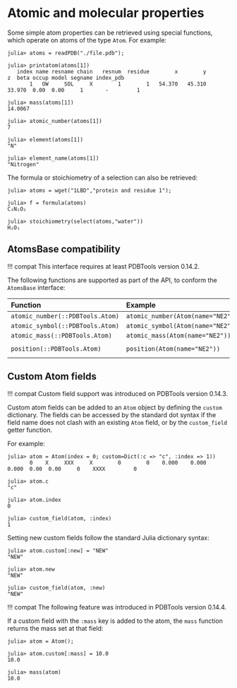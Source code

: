# Atomic and molecular properties

Some simple atom properties can be retrieved using special functions, which
operate on atoms of the type `Atom`. For example:

```julia-repl
julia> atoms = readPDB("./file.pdb");

julia> printatom(atoms[1])
   index name resname chain   resnum  residue        x        y        z  beta occup model segname index_pdb
       1   OW     SOL     X        1        1   54.370   45.310   33.970  0.00  0.00     1       -         1

julia> mass(atoms[1])
14.0067

julia> atomic_number(atoms[1])
7

julia> element(atoms[1])
"N"

julia> element_name(atoms[1])
"Nitrogen"
```

The formula or stoichiometry of a selection can also be retrieved:

```julia-repl
julia> atoms = wget("1LBD","protein and residue 1");

julia> f = formula(atoms)
C₃N₁O₂

julia> stoichiometry(select(atoms,"water"))
H₂O₁

```

## AtomsBase compatibility

!!! compat
    This interface requires at least PDBTools version 0.14.2.

The following functions are supported as part of the API, to conform the `AtomsBase` interface:

| Function   |  Example              |  Output |
|:-----------|:----------------------|:-------:|
|`atomic_number(::PDBTools.Atom)` | `atomic_number(Atom(name="NE2"))` |  `7` |
|`atomic_symbol(::PDBTools.Atom)` |  `atomic_symbol(Atom(name="NE2"))` |  `:N` |
|`atomic_mass(::PDBTools.Atom)`   |  `atomic_mass(Atom(name="NE2"))` |  `14.0067` |
|`position(::PDBTools.Atom)`      |  `position(Atom(name="NE2"))` |  `SVector{3,Float64}(0,0,0)` |


## Custom Atom fields

!!! compat
    Custom field support was introduced on PDBTools version 0.14.3.

Custom atom fields can be added to an `Atom` object by defining the `custom` dictionary.
The fields can be accessed by the standard dot syntax if the field name does not clash 
with an existing `Atom` field, or by the `custom_field` getter function. 

For example:

```julia-repl
julia> atom = Atom(index = 0; custom=Dict(:c => "c", :index => 1))
       0    X     XXX     X        0        0    0.000    0.000    0.000  0.00  0.00     0    XXXX         0

julia> atom.c
"c"

julia> atom.index
0

julia> custom_field(atom, :index)
1
```

Setting new custom fields follow the standard Julia dictionary syntax:

```julia-repl
julia> atom.custom[:new] = "NEW"
"NEW"

julia> atom.new
"NEW"

julia> custom_field(atom, :new)
"NEW"
```

!!! compat 
    The following feature was introduced in PDBTools version 0.14.4.

If a custom field with the `:mass` key is added to the atom, the `mass` function returns the mass
set at that field: 
```julia-repl
julia> atom = Atom();

julia> atom.custom[:mass] = 10.0
10.0

julia> mass(atom)
10.0
```
